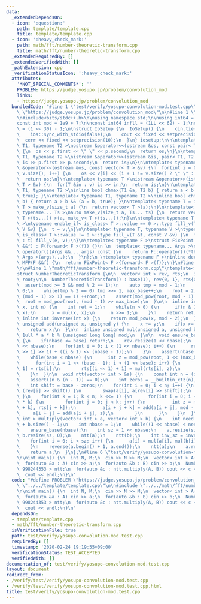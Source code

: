 ```yaml
---
data:
  _extendedDependsOn:
  - icon: ':question:'
    path: template/template.cpp
    title: template/template.cpp
  - icon: ':heavy_check_mark:'
    path: math/fft/number-theoretic-transform.cpp
    title: math/fft/number-theoretic-transform.cpp
  _extendedRequiredBy: []
  _extendedVerifiedWith: []
  _pathExtension: cpp
  _verificationStatusIcon: ':heavy_check_mark:'
  attributes:
    '*NOT_SPECIAL_COMMENTS*': ''
    PROBLEM: https://judge.yosupo.jp/problem/convolution_mod
    links:
    - https://judge.yosupo.jp/problem/convolution_mod
  bundledCode: "#line 1 \"test/verify/yosupo-convolution-mod.test.cpp\"\n#define PROBLEM\
    \ \"https://judge.yosupo.jp/problem/convolution_mod\"\n\n#line 1 \"template/template.cpp\"\
    \n#include<bits/stdc++.h>\n\nusing namespace std;\n\nusing int64 = long long;\n\
    const int mod = 1e9 + 7;\n\nconst int64 infll = (1LL << 62) - 1;\nconst int inf\
    \ = (1 << 30) - 1;\n\nstruct IoSetup {\n  IoSetup() {\n    cin.tie(nullptr);\n\
    \    ios::sync_with_stdio(false);\n    cout << fixed << setprecision(10);\n  \
    \  cerr << fixed << setprecision(10);\n  }\n} iosetup;\n\n\ntemplate< typename\
    \ T1, typename T2 >\nostream &operator<<(ostream &os, const pair< T1, T2 >& p)\
    \ {\n  os << p.first << \" \" << p.second;\n  return os;\n}\n\ntemplate< typename\
    \ T1, typename T2 >\nistream &operator>>(istream &is, pair< T1, T2 > &p) {\n \
    \ is >> p.first >> p.second;\n  return is;\n}\n\ntemplate< typename T >\nostream\
    \ &operator<<(ostream &os, const vector< T > &v) {\n  for(int i = 0; i < (int)\
    \ v.size(); i++) {\n    os << v[i] << (i + 1 != v.size() ? \" \" : \"\");\n  }\n\
    \  return os;\n}\n\ntemplate< typename T >\nistream &operator>>(istream &is, vector<\
    \ T > &v) {\n  for(T &in : v) is >> in;\n  return is;\n}\n\ntemplate< typename\
    \ T1, typename T2 >\ninline bool chmax(T1 &a, T2 b) { return a < b && (a = b,\
    \ true); }\n\ntemplate< typename T1, typename T2 >\ninline bool chmin(T1 &a, T2\
    \ b) { return a > b && (a = b, true); }\n\ntemplate< typename T = int64 >\nvector<\
    \ T > make_v(size_t a) {\n  return vector< T >(a);\n}\n\ntemplate< typename T,\
    \ typename... Ts >\nauto make_v(size_t a, Ts... ts) {\n  return vector< decltype(make_v<\
    \ T >(ts...)) >(a, make_v< T >(ts...));\n}\n\ntemplate< typename T, typename V\
    \ >\ntypename enable_if< is_class< T >::value == 0 >::type fill_v(T &t, const\
    \ V &v) {\n  t = v;\n}\n\ntemplate< typename T, typename V >\ntypename enable_if<\
    \ is_class< T >::value != 0 >::type fill_v(T &t, const V &v) {\n  for(auto &e\
    \ : t) fill_v(e, v);\n}\n\ntemplate< typename F >\nstruct FixPoint : F {\n  FixPoint(F\
    \ &&f) : F(forward< F >(f)) {}\n \n  template< typename... Args >\n  decltype(auto)\
    \ operator()(Args &&... args) const {\n    return F::operator()(*this, forward<\
    \ Args >(args)...);\n  }\n};\n \ntemplate< typename F >\ninline decltype(auto)\
    \ MFP(F &&f) {\n  return FixPoint< F >{forward< F >(f)};\n}\n#line 4 \"test/verify/yosupo-convolution-mod.test.cpp\"\
    \n\n#line 1 \"math/fft/number-theoretic-transform.cpp\"\ntemplate< int mod >\n\
    struct NumberTheoreticTransform {\n\n  vector< int > rev, rts;\n  int base, max_base,\
    \ root;\n\n  NumberTheoreticTransform() : base(1), rev{0, 1}, rts{0, 1} {\n  \
    \  assert(mod >= 3 && mod % 2 == 1);\n    auto tmp = mod - 1;\n    max_base =\
    \ 0;\n    while(tmp % 2 == 0) tmp >>= 1, max_base++;\n    root = 2;\n    while(mod_pow(root,\
    \ (mod - 1) >> 1) == 1) ++root;\n    assert(mod_pow(root, mod - 1) == 1);\n  \
    \  root = mod_pow(root, (mod - 1) >> max_base);\n  }\n\n  inline int mod_pow(int\
    \ x, int n) {\n    int ret = 1;\n    while(n > 0) {\n      if(n & 1) ret = mul(ret,\
    \ x);\n      x = mul(x, x);\n      n >>= 1;\n    }\n    return ret;\n  }\n\n \
    \ inline int inverse(int x) {\n    return mod_pow(x, mod - 2);\n  }\n\n  inline\
    \ unsigned add(unsigned x, unsigned y) {\n    x += y;\n    if(x >= mod) x -= mod;\n\
    \    return x;\n  }\n\n  inline unsigned mul(unsigned a, unsigned b) {\n    return\
    \ 1ull * a * b % (unsigned long long) mod;\n  }\n\n  void ensure_base(int nbase)\
    \ {\n    if(nbase <= base) return;\n    rev.resize(1 << nbase);\n    rts.resize(1\
    \ << nbase);\n    for(int i = 0; i < (1 << nbase); i++) {\n      rev[i] = (rev[i\
    \ >> 1] >> 1) + ((i & 1) << (nbase - 1));\n    }\n    assert(nbase <= max_base);\n\
    \    while(base < nbase) {\n      int z = mod_pow(root, 1 << (max_base - 1 - base));\n\
    \      for(int i = 1 << (base - 1); i < (1 << base); i++) {\n        rts[i <<\
    \ 1] = rts[i];\n        rts[(i << 1) + 1] = mul(rts[i], z);\n      }\n      ++base;\n\
    \    }\n  }\n\n  void ntt(vector< int > &a) {\n    const int n = (int) a.size();\n\
    \    assert((n & (n - 1)) == 0);\n    int zeros = __builtin_ctz(n);\n    ensure_base(zeros);\n\
    \    int shift = base - zeros;\n    for(int i = 0; i < n; i++) {\n      if(i <\
    \ (rev[i] >> shift)) {\n        swap(a[i], a[rev[i] >> shift]);\n      }\n   \
    \ }\n    for(int k = 1; k < n; k <<= 1) {\n      for(int i = 0; i < n; i += 2\
    \ * k) {\n        for(int j = 0; j < k; j++) {\n          int z = mul(a[i + j\
    \ + k], rts[j + k]);\n          a[i + j + k] = add(a[i + j], mod - z);\n     \
    \     a[i + j] = add(a[i + j], z);\n        }\n      }\n    }\n  }\n\n  vector<\
    \ int > multiply(vector< int > a, vector< int > b) {\n    int need = a.size()\
    \ + b.size() - 1;\n    int nbase = 1;\n    while((1 << nbase) < need) nbase++;\n\
    \    ensure_base(nbase);\n    int sz = 1 << nbase;\n    a.resize(sz, 0);\n   \
    \ b.resize(sz, 0);\n    ntt(a);\n    ntt(b);\n    int inv_sz = inverse(sz);\n\
    \    for(int i = 0; i < sz; i++) {\n      a[i] = mul(a[i], mul(b[i], inv_sz));\n\
    \    }\n    reverse(a.begin() + 1, a.end());\n    ntt(a);\n    a.resize(need);\n\
    \    return a;\n  }\n};\n#line 6 \"test/verify/yosupo-convolution-mod.test.cpp\"\
    \n\nint main() {\n  int N, M;\n  cin >> N >> M;\n  vector< int > A(N), B(M);\n\
    \  for(auto &a : A) cin >> a;\n  for(auto &b : B) cin >> b;\n  NumberTheoreticTransform<\
    \ 998244353 > ntt;\n  for(auto &c : ntt.multiply(A, B)) cout << c << \" \";\n\
    \  cout << endl;\n}\n"
  code: "#define PROBLEM \"https://judge.yosupo.jp/problem/convolution_mod\"\n\n#include\
    \ \"../../template/template.cpp\"\n\n#include \"../../math/fft/number-theoretic-transform.cpp\"\
    \n\nint main() {\n  int N, M;\n  cin >> N >> M;\n  vector< int > A(N), B(M);\n\
    \  for(auto &a : A) cin >> a;\n  for(auto &b : B) cin >> b;\n  NumberTheoreticTransform<\
    \ 998244353 > ntt;\n  for(auto &c : ntt.multiply(A, B)) cout << c << \" \";\n\
    \  cout << endl;\n}\n"
  dependsOn:
  - template/template.cpp
  - math/fft/number-theoretic-transform.cpp
  isVerificationFile: true
  path: test/verify/yosupo-convolution-mod.test.cpp
  requiredBy: []
  timestamp: '2020-02-24 19:19:55+09:00'
  verificationStatus: TEST_ACCEPTED
  verifiedWith: []
documentation_of: test/verify/yosupo-convolution-mod.test.cpp
layout: document
redirect_from:
- /verify/test/verify/yosupo-convolution-mod.test.cpp
- /verify/test/verify/yosupo-convolution-mod.test.cpp.html
title: test/verify/yosupo-convolution-mod.test.cpp
---
```

